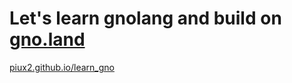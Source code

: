 # Let's learn gnolang and build on [gno.land](https://gno.land)


[piux2.github.io/learn_gno](https://piux2.github.io/learn_gno)

